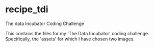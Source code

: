 # recipe_tdi
The data Incubator Coding Challenge


This contains the files for my 'The Data Incubator' coding challenge. Specifically, the 'assets' for which I have chosen two images.

